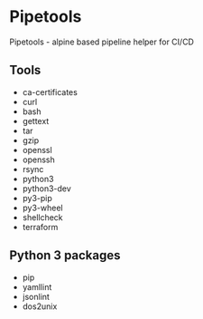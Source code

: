 # Pipetools

Pipetools - alpine based pipeline helper for CI/CD

## Tools

* ca-certificates
* curl
* bash
* gettext
* tar
* gzip
* openssl
* openssh
* rsync
* python3
* python3-dev
* py3-pip
* py3-wheel
* shellcheck
* terraform

## Python 3 packages

* pip
* yamllint
* jsonlint
* dos2unix
